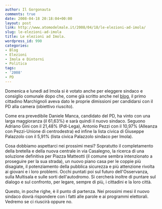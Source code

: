 ```yaml
---
author: Il Gorgonauta
comments: true
date: 2008-04-18 20:18:04+00:00
layout: post
link: http://www.atomodelmale.it/2008/04/18/le-elezioni-ad-imola/
slug: le-elezioni-ad-imola
title: Le elezioni ad Imola.
wordpress_id: 990
categories:
- Blog
- Elezioni
- Imola e Dintorni
- Politica
tags:
- '2008'
- PD
---
```


Domenica e lunedì ad Imola si è votato anche per eleggere sindaco e consiglio comunale dopo che, come già scritto anche nel [blog](http://www.atomodelmale.it/2008/02/15/arrivederci-sindaco/), il primo cittadino Marchignoli aveva dato le proprie dimissioni per candidarsi con il PD alla camera (obiettivo riuscito).

Come era prevedibile Daniele Manca, candidato del PD, ha vinto con una larga maggioranza (il 61,63%) e sarà quindi il nuovo sindaco. Seguono Adriano Gini con il 21,48% (Pdl-Lega), Antonio Pezzi con il 10,97% (Alleanza con Pezzi-Unione di centrodestra) ed infine la lista civica di Giuseppe Palazzolo con il 5,91% (lista civica Palazzolo sindaco per Imola).

<!-- more -->


Cosa dobbiamo aspettarci nei prossimi mesi? Sopratutto il completamento della bretella e della nuova centrale in via Casalegno, la ricerca di una soluzione definitiva per Piazza Matteotti (il comune sembra intenzionato a proseguire per la sua strada), un nuovo piano casa per le coppie più disagiate, il potenziamento della pubblica sicurezza e più attenzione rivolta ai giovani e i loro problemi. Occhi puntati poi sul futuro dell'Osservanza, sulla Multisala e sulle sorti dell'autodromo. Si cercherà inoltre di puntare sul dialogo e sul confronto, per legare, sempre di più, i cittadini e la loro città.

Questo, in poche righe, è il punto di partenza. Nei prossimi mesi il nuovo sindaco dovrà rispondere con i fatti alle parole e ai programmi elettorali. Vedremo se ci riuscirà oppure no.
